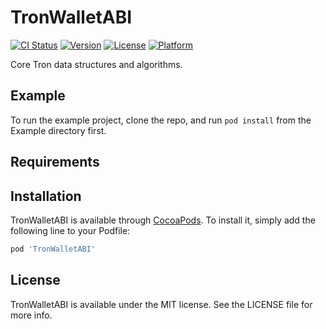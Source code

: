 # TronWalletABI

[![CI Status](https://img.shields.io/travis/TronLink/TronWalletABI.svg?style=flat)](https://travis-ci.org/TronLink/TronWalletABI)
[![Version](https://img.shields.io/cocoapods/v/TronWalletABI.svg?style=flat)](https://cocoapods.org/pods/TronWalletABI)
[![License](https://img.shields.io/cocoapods/l/TronWalletABI.svg?style=flat)](https://cocoapods.org/pods/TronWalletABI)
[![Platform](https://img.shields.io/cocoapods/p/TronWalletABI.svg?style=flat)](https://cocoapods.org/pods/TronWalletABI)

Core Tron data structures and algorithms.

## Example

To run the example project, clone the repo, and run `pod install` from the Example directory first.

## Requirements

## Installation

TronWalletABI is available through [CocoaPods](https://cocoapods.org). To install
it, simply add the following line to your Podfile:

```ruby
pod 'TronWalletABI'
```
## License

TronWalletABI is available under the MIT license. See the LICENSE file for more info.
